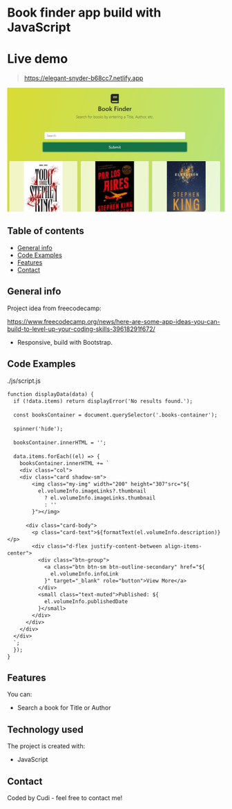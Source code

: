 # Book finder app build with JavaScript

# Live demo

> https://elegant-snyder-b68cc7.netlify.app

![Design preview for the  coding challenge](./Screenshot_1.jpg)

## Table of contents

- [General info](#general-info)
- [Code Examples](#code-examples)
- [Features](#features)
- [Contact](#contact)

## General info

Project idea from freecodecamp:

https://www.freecodecamp.org/news/here-are-some-app-ideas-you-can-build-to-level-up-your-coding-skills-39618291f672/

- Responsive, build with Bootstrap.

## Code Examples

./js/script.js

```
function displayData(data) {
  if (!data.items) return displayError('No results found.');

  const booksContainer = document.querySelector('.books-container');

  spinner('hide');

  booksContainer.innerHTML = '';

  data.items.forEach((el) => {
    booksContainer.innerHTML += `
    <div class="col">
    <div class="card shadow-sm">
        <img class="my-img" width="200" height="307"src="${
          el.volumeInfo.imageLinks?.thumbnail
            ? el.volumeInfo.imageLinks.thumbnail
            : ''
        }"></img>

      <div class="card-body">
        <p class="card-text">${formatText(el.volumeInfo.description)}</p>
        <div class="d-flex justify-content-between align-items-center">
          <div class="btn-group">
            <a class="btn btn-sm btn-outline-secondary" href="${
              el.volumeInfo.infoLink
            }" target="_blank" role="button">View More</a>
          </div>
          <small class="text-muted">Published: ${
            el.volumeInfo.publishedDate
          }</small>
        </div>
      </div>
    </div>
  </div>
  `;
  });
}
```

## Features

You can:

- Search a book for Title or Author

## Technology used

The project is created with:

- JavaScript

## Contact

Coded by Cudi - feel free to contact me!
